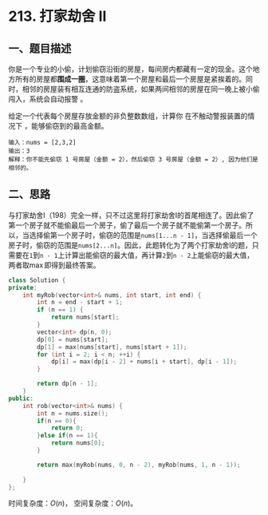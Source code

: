 # 213. 打家劫舍 II
## 一、题目描述
你是一个专业的小偷，计划偷窃沿街的房屋，每间房内都藏有一定的现金。这个地方所有的房屋都**围成一圈**，这意味着第一个房屋和最后一个房屋是紧挨着的。同时，相邻的房屋装有相互连通的防盗系统，如果两间相邻的房屋在同一晚上被小偷闯入，系统会自动报警 。

给定一个代表每个房屋存放金额的非负整数数组，计算你 在不触动警报装置的情况下 ，能够偷窃到的最高金额。

```
输入：nums = [2,3,2]
输出：3
解释：你不能先偷窃 1 号房屋（金额 = 2），然后偷窃 3 号房屋（金额 = 2）, 因为他们是相邻的。
```

## 二、思路
与打家劫舍I（198）完全一样，只不过这里将打家劫舍I的首尾相连了。因此偷了第一个房子就不能偷最后一个房子，偷了最后一个房子就不能偷第一个房子。所以，当选择偷第一个房子时，偷窃的范围是`nums[1...n - 1]`，当选择偷最后一个房子时，偷窃的范围是`nums[2...n]`。因此，此题转化为了两个打家劫舍I的题，只需要在`1`到`n - 1`上计算出能偷窃的最大值，再计算`2`到`n - 2`上能偷窃的最大值，两者取$\max$即得到最终答案。

```cpp
class Solution {
private:
    int myRob(vector<int>& nums, int start, int end) {
        int n = end - start + 1;
        if (n == 1) {
            return nums[start];
        }
        vector<int> dp(n, 0);
        dp[0] = nums[start];
        dp[1] = max(nums[start], nums[start + 1]);
        for (int i = 2; i < n; ++i) {
            dp[i] = max(dp[i - 2] + nums[i + start], dp[i - 1]);
        }

        return dp[n - 1];
    }
public:
    int rob(vector<int>& nums) {
        int n = nums.size();
        if(n == 0){
            return 0;
        }else if(n == 1){
            return nums[0];
        }

        return max(myRob(nums, 0, n - 2), myRob(nums, 1, n - 1));
        
    }
};
```
时间复杂度：$O(n)$，
空间复杂度：$O(n)$。